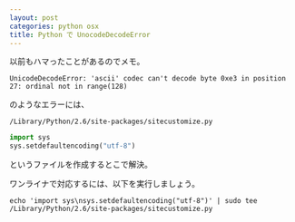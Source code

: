 ```yaml
---
layout: post
categories: python osx
title: Python で UnocodeDecodeError
---
```

以前もハマったことがあるのでメモ。

    UnicodeDecodeError: 'ascii' codec can't decode byte 0xe3 in position 27: ordinal not in range(128)

<!--more-->

のようなエラーには、

`/Library/Python/2.6/site-packages/sitecustomize.py`

``` python
import sys
sys.setdefaultencoding("utf-8")
```

というファイルを作成するとこで解決。

ワンライナで対応するには、以下を実行しましょう。

    echo 'import sys\nsys.setdefaultencoding("utf-8")' | sudo tee /Library/Python/2.6/site-packages/sitecustomize.py

